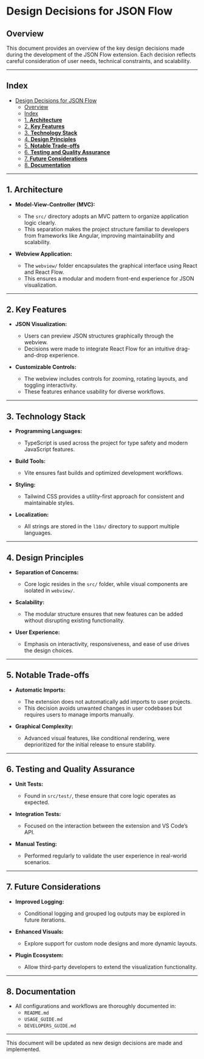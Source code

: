 # Design Decisions for JSON Flow

## Overview

This document provides an overview of the key design decisions made during the development of the JSON Flow extension. Each decision reflects careful consideration of user needs, technical constraints, and scalability.

---

## Index

- [Design Decisions for JSON Flow](#design-decisions-for-json-flow)
  - [Overview](#overview)
  - [Index](#index)
  - [1. **Architecture**](#1-architecture)
  - [2. **Key Features**](#2-key-features)
  - [3. **Technology Stack**](#3-technology-stack)
  - [4. **Design Principles**](#4-design-principles)
  - [5. **Notable Trade-offs**](#5-notable-trade-offs)
  - [6. **Testing and Quality Assurance**](#6-testing-and-quality-assurance)
  - [7. **Future Considerations**](#7-future-considerations)
  - [8. **Documentation**](#8-documentation)

---

## 1. **Architecture**

- **Model-View-Controller (MVC):**
  - The `src/` directory adopts an MVC pattern to organize application logic clearly.
  - This separation makes the project structure familiar to developers from frameworks like Angular, improving maintainability and scalability.

- **Webview Application:**
  - The `webview/` folder encapsulates the graphical interface using React and React Flow.
  - This ensures a modular and modern front-end experience for JSON visualization.

---

## 2. **Key Features**

- **JSON Visualization:**
  - Users can preview JSON structures graphically through the webview.
  - Decisions were made to integrate React Flow for an intuitive drag-and-drop experience.

- **Customizable Controls:**
  - The webview includes controls for zooming, rotating layouts, and toggling interactivity.
  - These features enhance usability for diverse workflows.

---

## 3. **Technology Stack**

- **Programming Languages:**
  - TypeScript is used across the project for type safety and modern JavaScript features.

- **Build Tools:**
  - Vite ensures fast builds and optimized development workflows.

- **Styling:**
  - Tailwind CSS provides a utility-first approach for consistent and maintainable styles.

- **Localization:**
  - All strings are stored in the `l10n/` directory to support multiple languages.

---

## 4. **Design Principles**

- **Separation of Concerns:**
  - Core logic resides in the `src/` folder, while visual components are isolated in `webview/`.

- **Scalability:**
  - The modular structure ensures that new features can be added without disrupting existing functionality.

- **User Experience:**
  - Emphasis on interactivity, responsiveness, and ease of use drives the design choices.

---

## 5. **Notable Trade-offs**

- **Automatic Imports:**
  - The extension does not automatically add imports to user projects.
  - This decision avoids unwanted changes in user codebases but requires users to manage imports manually.

- **Graphical Complexity:**
  - Advanced visual features, like conditional rendering, were deprioritized for the initial release to ensure stability.

---

## 6. **Testing and Quality Assurance**

- **Unit Tests:**
  - Found in `src/test/`, these ensure that core logic operates as expected.

- **Integration Tests:**
  - Focused on the interaction between the extension and VS Code’s API.

- **Manual Testing:**
  - Performed regularly to validate the user experience in real-world scenarios.

---

## 7. **Future Considerations**

- **Improved Logging:**
  - Conditional logging and grouped log outputs may be explored in future iterations.

- **Enhanced Visuals:**
  - Explore support for custom node designs and more dynamic layouts.

- **Plugin Ecosystem:**
  - Allow third-party developers to extend the visualization functionality.

---

## 8. **Documentation**

- All configurations and workflows are thoroughly documented in:
  - `README.md`
  - `USAGE_GUIDE.md`
  - `DEVELOPERS_GUIDE.md`

---

This document will be updated as new design decisions are made and implemented.
